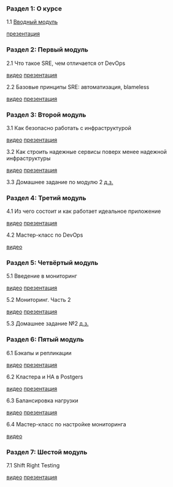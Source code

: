### Раздел 1: О курсе
1.1 [Вводный модуль](https://youtu.be/AsnQpyMVoww)

[презентация](https://drive.google.com/file/d/1ruJagoBKUmY98jiczcxmhEfOyoja4iuJ/view?usp=sharing)

### Раздел 2: Первый модуль

2.1 Что такое SRE, чем отличается от DevOps

[видео](https://youtu.be/AsnQpyMVoww)
[презентация](https://drive.google.com/file/d/1ruJagoBKUmY98jiczcxmhEfOyoja4iuJ/view?usp=sharing)

2.2 Базовые принципы SRE: автоматизация, blameless

[видео](https://youtu.be/_KA5_FkD2cw)
[презентация](https://drive.google.com/file/d/13Dc2nn5joufSlfSMacUdLg9_NEdgxsCW/view?usp=sharing)

### Раздел 3: Второй модуль

3.1 Как безопасно работать с инфраструктурой

[видео](https://youtu.be/iLAdNjEr1zU)
[презентация](https://drive.google.com/file/d/18K5M7nrpFMc2N381VptZGlVHRTDgeFW1/view?usp=sharing)

3.2 Как строить надежные сервисы поверх менее надежной инфраструктуры

[видео](https://youtu.be/kj5MCxOZHO8)
[презентация](https://drive.google.com/file/d/1TkuCYosxAsjcL4Maw_PZND_XLgs7ZzTZ/view?usp=sharing)

3.3 Домашнее задание по модулю 2
[д.з.](https://teta.mts.ru/members/courses/course814873634518/domasnee-zadanie-po-modulu-2-342260641269)

### Раздел 4: Третий модуль

4.1 Из чего состоит и как работает идеальное приложение

[видео](https://youtu.be/0nwFZKCenvo)
[презентация](https://drive.google.com/file/d/1n6RCvlpwxBGnJp1QQgzxQqOmKUMHrXkN/view?usp=sharing)

4.2 Мастер-класс по DevOps

[видео](https://youtu.be/DJnSH0fRWUU)


### Раздел 5: Четвёртый модуль

5.1 Введение в мониторинг

[видео](https://youtu.be/bpwm36FcSVo)
[презентация](https://tabs.mts.ru/assets/space/2023/10/11/cf25658a972344d89fc8a4913885d02e)

5.2 Мониторинг. Часть 2

[видео](https://youtu.be/8XmTtnU_aBA)
[презентация](https://tabs.mts.ru/assets/space/2023/10/13/5a8b2c7b2c424cbeb7777633410565bd)

5.3 Домашнее задание №2 [д.з.](https://teta.mts.ru/members/courses/course814873634518/domasnee-zadanie-2-579641997980)


### Раздел 6: Пятый модуль

6.1 Бэкапы и репликации

[видео](https://youtu.be/IhmBI4NO6cM)
[презентация](https://drive.google.com/file/d/1vw3R_nyX_Iv7VyxgmKNQX6cOPbbQJJcL/view?usp=sharing)

6.2 Кластера и HA в Postgers

[видео](https://youtu.be/IaizBzLMEYg)
[презентация](https://drive.google.com/file/d/1bLzHr-J5rlpKJKKEtPJ2zsaGAUUadLPE/view?usp=sharing)

6.3 Балансировка нагрузки

[видео](https://youtu.be/nnk2JE2kSZs)
[презентация](https://drive.google.com/file/d/1rIMpzyF-S6nxEA0zZDxz7i4EKRJNORxt/view?usp=sharing)

6.4 Мастер-класс по настройке мониторинга

[видео](https://youtu.be/_V0k9zGqXNw)

### Раздел 7: Шестой модуль

7.1 Shift Right Testing

[видео](https://youtu.be/cvXarEDkamQ)
[презентация](https://drive.google.com/file/d/1-lNYtu7iM_YbWS1O9OhC-WuE3kxJbLqF/view?usp=drivesdk)

